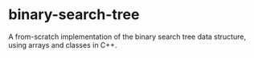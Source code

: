 # binary-search-tree
A from-scratch implementation of the binary search tree data structure, using arrays and classes in C++.
